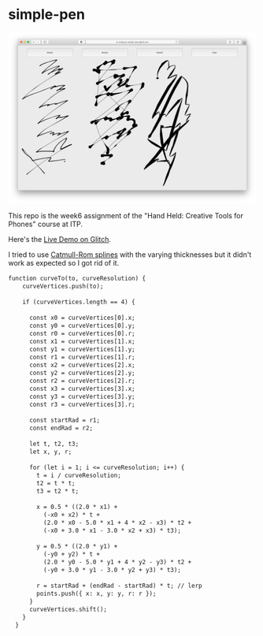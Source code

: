 # simple-pen

<img src="screenshot.png" alt="screenshot" width="1000"/>

This repo is the week6 assignment of the "Hand Held: Creative Tools for Phones" course at ITP.

Here's the [Live Demo on Glitch](https://cuinjune-simple-pen.glitch.me/).


I tried to use [Catmull-Rom splines](https://en.wikipedia.org/wiki/Centripetal_Catmull%E2%80%93Rom_spline) with the varying thicknesses but it didn't work as expected so I got rid of it.

```
function curveTo(to, curveResolution) {
    curveVertices.push(to);

    if (curveVertices.length == 4) {

      const x0 = curveVertices[0].x;
      const y0 = curveVertices[0].y;
      const r0 = curveVertices[0].r;
      const x1 = curveVertices[1].x;
      const y1 = curveVertices[1].y;
      const r1 = curveVertices[1].r;
      const x2 = curveVertices[2].x;
      const y2 = curveVertices[2].y;
      const r2 = curveVertices[2].r;
      const x3 = curveVertices[3].x;
      const y3 = curveVertices[3].y;
      const r3 = curveVertices[3].r;

      const startRad = r1;
      const endRad = r2;

      let t, t2, t3;
      let x, y, r;

      for (let i = 1; i <= curveResolution; i++) {
        t = i / curveResolution;
        t2 = t * t;
        t3 = t2 * t;

        x = 0.5 * ((2.0 * x1) +
          (-x0 + x2) * t +
          (2.0 * x0 - 5.0 * x1 + 4 * x2 - x3) * t2 +
          (-x0 + 3.0 * x1 - 3.0 * x2 + x3) * t3);

        y = 0.5 * ((2.0 * y1) +
          (-y0 + y2) * t +
          (2.0 * y0 - 5.0 * y1 + 4 * y2 - y3) * t2 +
          (-y0 + 3.0 * y1 - 3.0 * y2 + y3) * t3);

        r = startRad + (endRad - startRad) * t; // lerp
        points.push({ x: x, y: y, r: r });
      }
      curveVertices.shift();
    }
  }

 ```
